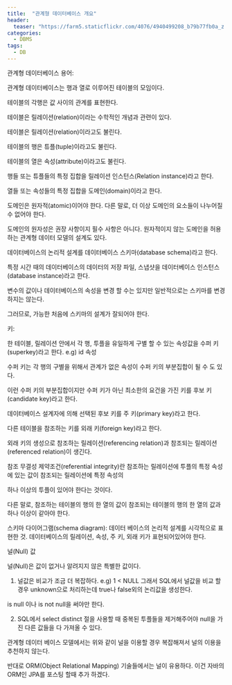 ```yaml
---
title:  "관계형 데이터베이스 개요"
header:
  teaser: "https://farm5.staticflickr.com/4076/4940499208_b79b77fb0a_z.jpg"
categories: 
  - DBMS
tags:
  - DB
---
```


관계형 데이터베이스 용어:

관계형 데이터베이스는 행과 열로 이루어진 테이블의 모임이다.

테이블의 각행은 값 사이의 관계를 표현한다.

테이블은 릴레이션(relation)이라는 수학적인 개념과 관련이 있다.

테이블은 릴레이션(relation)이라고도 불린다.

테이블의 행은 튜플(tuple)이라고도 불린다.

테이블의 열은 속성(attribute)이라고도 불린다.

행들 또는 튜플들의 특정 집합을 릴레이션 인스턴스(Relation instance)라고 한다.

열들 또는 속성들의 특정 집합을 도메인(domain)이라고 한다.

도메인은 원자적(atomic)이어야 한다. 다른 말로, 더 이상 도메인의 요소들이 나누어질 수 없어야 한다.

도메인의 원자성은 권장 사항이지 필수 사항은 아니다. 원자적이지 않는 도메인을 허용하는 관계형 데이터 모델의 설계도 있다.

데이터베이스의 논리적 설계를 데이터베이스 스키마(database schema)라고 한다.

특정 시간 때의 데이터베이스의 데이터의 저장 파일, 스냅샷을 데이터베이스 인스턴스(database instance)라고 한다.

변수의 값이나 데이터베이스의 속성을 변경 할 수는 있지만 일반적으로는 스키마를 변경하지는 않는다.

그러므로, 가능한 처음에 스키마의 설계가 잘되어야 한다.

키:

한 테이블, 릴레이션 안에서 각 행, 투플을 유일하게 구별 할 수 있는 속성값을 수퍼 키(superkey)라고 한다. e.g) id 속성

수퍼 키는 각 행의 구별을 위해서 관계가 없은 속성이 수퍼 키의 부분집합이 될 수 도 있다.

이런 수퍼 키의 부분집합이지만 수퍼 키가 아닌 최소한의 요건을 가진 키를 후보 키(candidate key)라고 한다.

데이터베이스 설계자에 의해 선택된 후보 키를 주 키(primary key)라고 한다.

다른 테이블을 참조하는 키를 외래 키(foreign key)라고 한다.

외래 키의 생성으로 참조하는 릴레이션(referencing relation)과 참조되는 릴레이션(referenced relation)이 생긴다.

참조 무결성 제약조건(referential integrity)란 참조하는 릴레이션에 투플의 특정 속성에 있는 값이 참조되는 릴레이션에 특정 속성의

하나 이상의 투플이 있어야 한다는 것이다.

다른 말로, 참조하는 테이블의 행의 한 열의 값이 참조되는 테이블의 행의 한 열의 값과 하나 이상이 같아야 한다.



스키마 다이어그램(schema diagram): 데이터 베이스의 논리적 설계를 시각적으로 표현한 것. 데이터베이스의 릴레이션, 속성, 주 키, 외래 키가 표현되어있어야 한다.





널(Null) 값

널(Null)은 값이 없거나 알려지지 않은 특별한 값이다.

1. 널값은 비교가 조금 더 복잡하다. e.g) 1 < NULL 그래서 SQL에서 널값을 비교 할 경우 unknown으로 처리하는데 true나 false외의 논리값을 생성한다.

is null 이나 is not null을 써야만 한다.

2. SQL에서 select distinct 절을 사용할 때 중복된 투플들을 제거해주어야 null을 가진 다른 값들을 다 가져올 수 있다.

관계형 데이터 베이스 모델에서는 위와 같이 널을 이용할 경우 복잡해져서 널의 이용을 추천하지 않는다. 

반대로 ORM(Object Relational Mapping) 기술들에서는 널이 유용하다. 이건 자바의 ORM인 JPA를 포스팅 할때 추가 하겠다.





[^posts]: Footnote test.
